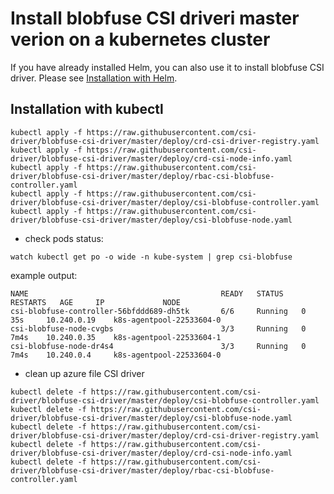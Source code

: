 # Install blobfuse CSI driveri master verion on a kubernetes cluster

If you have already installed Helm, you can also use it to install blobfuse CSI driver. Please see [Installation with Helm](../charts/README.md).

## Installation with kubectl

```
kubectl apply -f https://raw.githubusercontent.com/csi-driver/blobfuse-csi-driver/master/deploy/crd-csi-driver-registry.yaml
kubectl apply -f https://raw.githubusercontent.com/csi-driver/blobfuse-csi-driver/master/deploy/crd-csi-node-info.yaml
kubectl apply -f https://raw.githubusercontent.com/csi-driver/blobfuse-csi-driver/master/deploy/rbac-csi-blobfuse-controller.yaml
kubectl apply -f https://raw.githubusercontent.com/csi-driver/blobfuse-csi-driver/master/deploy/csi-blobfuse-controller.yaml
kubectl apply -f https://raw.githubusercontent.com/csi-driver/blobfuse-csi-driver/master/deploy/csi-blobfuse-node.yaml
```

- check pods status:

```
watch kubectl get po -o wide -n kube-system | grep csi-blobfuse
```

example output:

```
NAME                                           READY   STATUS    RESTARTS   AGE     IP             NODE
csi-blobfuse-controller-56bfddd689-dh5tk       6/6     Running   0          35s     10.240.0.19    k8s-agentpool-22533604-0
csi-blobfuse-node-cvgbs                        3/3     Running   0          7m4s    10.240.0.35    k8s-agentpool-22533604-1
csi-blobfuse-node-dr4s4                        3/3     Running   0          7m4s    10.240.0.4     k8s-agentpool-22533604-0
```

- clean up azure file CSI driver

```
kubectl delete -f https://raw.githubusercontent.com/csi-driver/blobfuse-csi-driver/master/deploy/csi-blobfuse-controller.yaml
kubectl delete -f https://raw.githubusercontent.com/csi-driver/blobfuse-csi-driver/master/deploy/csi-blobfuse-node.yaml
kubectl delete -f https://raw.githubusercontent.com/csi-driver/blobfuse-csi-driver/master/deploy/crd-csi-driver-registry.yaml
kubectl delete -f https://raw.githubusercontent.com/csi-driver/blobfuse-csi-driver/master/deploy/crd-csi-node-info.yaml
kubectl delete -f https://raw.githubusercontent.com/csi-driver/blobfuse-csi-driver/master/deploy/rbac-csi-blobfuse-controller.yaml
```
